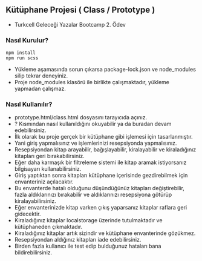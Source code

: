 ## Kütüphane Projesi ( Class / Prototype )

- Turkcell Geleceği Yazalar Bootcamp 2. Ödev

### Nasıl Kurulur?

```
npm install
npm run scss
```

- Yükleme aşamasında sorun çıkarsa package-lock.json ve node_modules silip tekrar deneyiniz.
- Proje node_modules klasörü ile birlikte çalışmaktadır, yükleme yapmadan çalışmaz.

### Nasıl Kullanılır?

- prototype.html/class.html dosyasını tarayıcıda açınız.
- ? Kısmından nasıl kullanıldığını okuyabilir ya da buradan devam edebilirsiniz.
- İlk olarak bu proje gerçek bir kütüphane gibi işlemesi için tasarlanmıştır.
- Yani giriş yapmalısınız ve işlemlerinizi resepsiyonda yapmalısınız.
- Resepsiyondan kitap arayabilir, bağışlayabilir, kiralayabilir ve kiraladığınız kitapları geri bırakabilirsiniz.
- Eğer daha karmaşık bir filtreleme sistemi ile kitap aramak istiyorsanız bilgisayarı kullanabilirsiniz.
- Giriş yaptıktan sonra kitapları kütüphane içerisinde gezdirebilmek için envanteriniz açılacaktır.
- Bu envanterde hatalı olduğunu düşündüğünüz kitapları değiştirebilir, fazla aldıklarınızı bırakabilir ve aldıklarınızı resepsiyona götürüp kiralayabilirsiniz.
- Eğer envanterinizde kitap varken çıkış yaparsanız kitaplar raflara geri gidecektir.
- Kiraladığınız kitaplar localstorage üzerinde tutulmaktadır ve kütüphaneden çıkmaktadır.
- Kiraladığınız kitaplar artık sizindir ve kütüphane envanterinde gözükmez.
- Resepsiyondan aldığınız kitapları iade edebilirsiniz.
- Birden fazla kullanıcı ile test edip bulduğunuz hataları bana bildirebilirsiniz.
